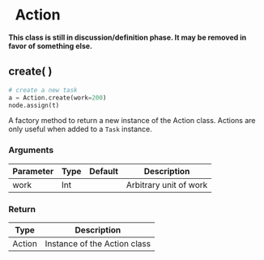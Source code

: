 # &nbsp; Action

**This class is still in discussion/definition phase.  It may be removed in favor of something else.**

## create( )

```python
# create a new task
a = Action.create(work=200)
node.assign(t)
```

A factory method to return a new instance of the Action class.  Actions are only useful when added to a `Task` instance.



### Arguments

Parameter | Type | Default | Description
--------- | ---- | ------- | -----------------------------------------------------
work     | Int  |        | Arbitrary unit of work

### Return

Type | Description
---- | ----------------------
Action | Instance of the Action class
